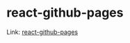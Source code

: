 # react-github-pages

Link: <a href="https://ushieru.github.io/react-github-pages/" target="_blank">react-github-pages</a>
